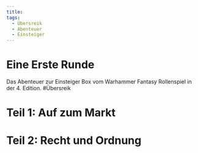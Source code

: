 ```yaml
---
title:
tags:
  - Übersreik
  - Abenteuer
  - Einsteiger
---
```


# Eine Erste Runde
Das Abenteuer zur Einsteiger Box vom Warhammer Fantasy Rollenspiel in der 4. Edition. #Übersreik

# Teil 1: Auf zum Markt

# Teil 2: Recht und Ordnung